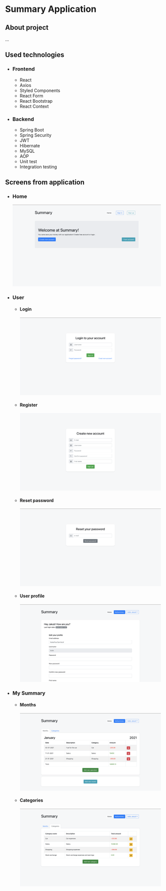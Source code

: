 # Summary Application

## About project 
...

## Used technologies 
* ### Frontend 
  * React
  * Axios
  * Styled Components
  * React Form
  * React Bootstrap 
  * React Context

* ### Backend 
  * Spring Boot 
  * Spring Security 
  * JWT
  * Hibernate 
  * MySQL
  * AOP
  * Unit test
  * Integration testing


## Screens from application
* ### Home
  ![Home screen](./img/home.png)
* ### User 
  * #### Login
    ![Login screen](./img/login.png)
  * #### Register
    ![Registe screen](./img/create_new_account.png)
  * #### Reset password
    ![Reset password screen](./img/reset_password.png)
  * #### User profile
    ![User profile screen](./img/profile.png)
* ### My Summary
  * #### Months
    ![Months screen](./img/months.png)
  * #### Categories 
    ![Categories screen](./img/categories.png)

